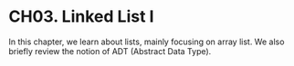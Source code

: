 # CH03. Linked List I

In this chapter, we learn about lists, mainly focusing on array list. We also briefly review the notion of ADT (Abstract Data Type). 